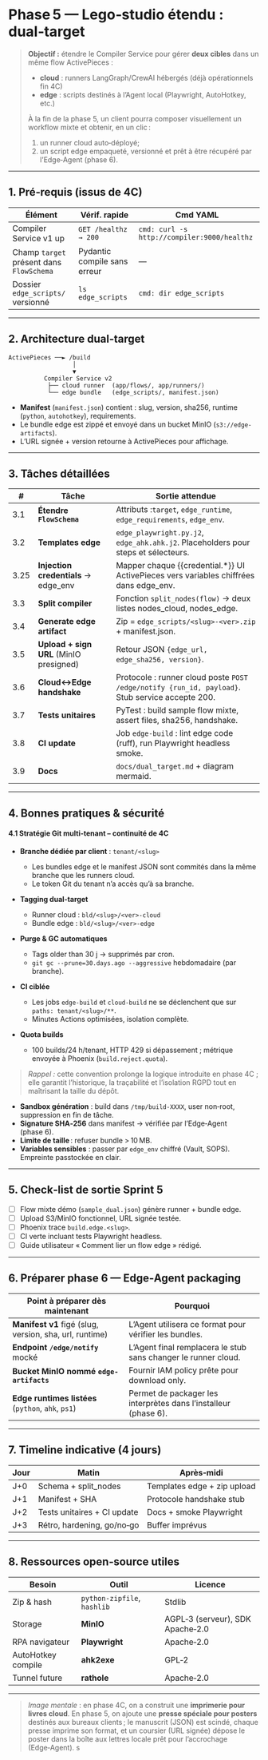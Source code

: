 # Phase 5 — Lego‑studio étendu : dual‑target

> **Objectif :** étendre le Compiler Service pour gérer **deux cibles** dans un même flow ActivePieces :
>
> * **cloud** : runners LangGraph/CrewAI hébergés (déjà opérationnels fin 4C)
> * **edge** : scripts destinés à l’Agent local (Playwright, AutoHotkey, etc.)
>
> À la fin de la phase 5, un client pourra composer visuellement un workflow mixte et obtenir, en un clic :
>
> 1. un runner cloud auto‑déployé;
> 2. un script edge empaqueté, versionné et prêt à être récupéré par l’Edge‑Agent (phase 6).

---

## 1. Pré‑requis (issus de 4C)

| Élément                                  | Vérif. rapide                | Cmd YAML                                    |
| ---------------------------------------- | ---------------------------- | ------------------------------------------- |
| Compiler Service v1 up                   | `GET /healthz → 200`         | `cmd: curl -s http://compiler:9000/healthz` |
| Champ `target` présent dans `FlowSchema` | Pydantic compile sans erreur | —                                           |
| Dossier `edge_scripts/` versionné        | `ls edge_scripts`            | `cmd: dir edge_scripts`                     |

---

## 2. Architecture dual‑target

```
ActivePieces ──► /build
                  │
                  ▼
          Compiler Service v2
           ├── cloud runner  (app/flows/, app/runners/)
           └── edge bundle   (edge_scripts/, manifest.json)
```

* **Manifest** (`manifest.json`) contient : slug, version, sha256, runtime (`python`, `autohotkey`), requirements.
* Le bundle edge est zippé et envoyé dans un bucket MinIO (`s3://edge-artifacts`).
* L’URL signée + version retourne à ActivePieces pour affichage.

---

## 3. Tâches détaillées

| #   | Tâche                                   | Sortie attendue                                                                                 |
| --- | --------------------------------------- | ----------------------------------------------------------------------------------------------- |
| 3.1 | **Étendre `FlowSchema`**                | Attributs :`target`, `edge_runtime`, `edge_requirements`, `edge_env`.                           |
| 3.2 | **Templates edge**                      | `edge_playwright.py.j2`, `edge_ahk.ahk.j2`. Placeholders pour steps et sélecteurs.              |
| 3.25 |**Injection credentials** → edge_env    | Mapper chaque {{credential.*}} UI ActivePieces vers variables chiffrées dans edge_env.          |
| 3.3 | **Split compiler**                      | Fonction `split_nodes(flow)` → deux listes nodes\_cloud, nodes\_edge.                           |
| 3.4 | **Generate edge artifact**              | Zip = `edge_scripts/<slug>-<ver>.zip` + manifest.json.                                          |
| 3.5 | **Upload + sign URL** (MinIO presigned) | Retour JSON `{edge_url, edge_sha256, version}`.                                                 |
| 3.6 | **Cloud↔Edge handshake**                | Protocole : runner cloud poste `POST /edge/notify {run_id, payload}`. Stub service accepte 200. |
| 3.7 | **Tests unitaires**                     | PyTest : build sample flow mixte, assert files, sha256, handshake.                              |
| 3.8 | **CI update**                           | Job `edge-build` : lint edge code (ruff), run Playwright headless smoke.                        |
| 3.9 | **Docs**                                | `docs/dual_target.md` + diagram mermaid.                                                        |

---

## 4. Bonnes pratiques & sécurité
#### 4.1 Stratégie Git multi-tenant – continuité de 4C

* **Branche dédiée par client** : `tenant/<slug>`  
  - Les bundles edge et le manifest JSON sont commités dans la même branche que les runners cloud.  
  - Le token Git du tenant n’a accès qu’à sa branche.

* **Tagging dual-target**  
  - Runner cloud : `bld/<slug>/<ver>-cloud`  
  - Bundle edge : `bld/<slug>/<ver>-edge`

* **Purge & GC automatiques**  
  - Tags older than 30 j → supprimés par cron.  
  - `git gc --prune=30.days.ago --aggressive` hebdomadaire (par branche).

* **CI ciblée**  
  - Les jobs `edge-build` et `cloud-build` ne se déclenchent que sur `paths: tenant/<slug>/**`.  
  - Minutes Actions optimisées, isolation complète.

* **Quota builds**  
  - 100 builds/24 h/tenant, HTTP 429 si dépassement ; métrique envoyée à Phoenix (`build.reject.quota`).

> *Rappel :* cette convention prolonge la logique introduite en phase 4C ; elle garantit l’historique, la traçabilité et l’isolation RGPD tout en maîtrisant la taille du dépôt.


* **Sandbox génération** : build dans `/tmp/build-XXXX`, user non‑root, suppression en fin de tâche.
* **Signature SHA‑256** dans manifest → vérifiée par l’Edge‑Agent (phase 6).
* **Limite de taille** : refuser bundle > 10 MB.
* **Variables sensibles** : passer par `edge_env` chiffré (Vault, SOPS). Empreinte passtockée en clair.

---

## 5. Check‑list de sortie Sprint 5

* [ ] Flow mixte démo (`sample_dual.json`) génère runner + bundle edge.
* [ ] Upload S3/MinIO fonctionnel, URL signée testée.
* [ ] Phoenix trace `build.edge.<slug>`.
* [ ] CI verte incluant tests Playwright headless.
* [ ] Guide utilisateur « Comment lier un flow edge » rédigé.

---

## 6. Préparer phase 6 — Edge‑Agent packaging

| Point à préparer dès maintenant                         | Pourquoi                                                        |
| ------------------------------------------------------- | --------------------------------------------------------------- |
| **Manifest v1** figé (slug, version, sha, url, runtime) | L’Agent utilisera ce format pour vérifier les bundles.          |
| **Endpoint `/edge/notify`** mocké                       | L’Agent final remplacera le stub sans changer le runner cloud.  |
| **Bucket MinIO nommé `edge-artifacts`**                 | Fournir IAM policy prête pour download only.                    |
| **Edge runtimes listées** (`python`, `ahk`, `ps1`)      | Permet de packager les interprètes dans l’installeur (phase 6). |

---

## 7. Timeline indicative (4 jours)

| Jour | Matin                       | Après‑midi                  |
| ---- | --------------------------- | --------------------------- |
| J+0  | Schema + split\_nodes       | Templates edge + zip upload |
| J+1  | Manifest + SHA              | Protocole handshake stub    |
| J+2  | Tests unitaires + CI update | Docs + smoke Playwright     |
| J+3  | Rétro, hardening, go/no‑go  | Buffer imprévus             |

---

## 8. Ressources open‑source utiles

| Besoin             | Outil                       | Licence                          |
| ------------------ | --------------------------- | -------------------------------- |
| Zip & hash         | `python‑zipfile`, `hashlib` | Stdlib                           |
| Storage            | **MinIO**                   | AGPL‑3 (serveur), SDK Apache‑2.0 |
| RPA navigateur     | **Playwright**              | Apache‑2.0                       |
| AutoHotkey compile | **ahk2exe**                 | GPL‑2                            |
| Tunnel future      | **rathole**                 | Apache‑2.0                       |

---

> *Image mentale* : en phase 4C, on a construit une **imprimerie pour livres cloud**. En phase 5, on ajoute une **presse spéciale pour posters** destinés aux bureaux clients ; le manuscrit (JSON) est scindé, chaque presse imprime son format, et un coursier (URL signée) dépose le poster dans la boîte aux lettres locale prêt pour l’accrochage (Edge‑Agent).
s